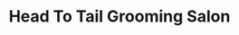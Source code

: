 ---
title: "Head To Tail Grooming Salon"
url: /clinton/head-to-tail-grooming-salon/
shop: pet grooming
---